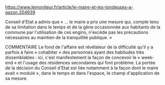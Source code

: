 https://www.lemoniteur.fr/article/le-maire-et-les-tondeuses-a-gazon.204939

Conseil d'Etat a admis que « ... le maire a pris une mesure qui, compte tenu de sa limitation dans le temps et de la gêne occasionnée aux habitants de la commune par l'utilisation de ces engins, n'excède pas les précautions nécessaires au maintien de la tranquillité publique. »

COMMENTAIRE Le fond de l'affaire est révélateur de la difficulté qu'il y a parfois à faire « cohabiter » des personnes ayant des habitudes très dissemblables : ici, c'est manifestement la façon de concevoir le « week-end » et l'usage des résidences secondaires qui font problème. La portée de la décision du Conseil d'Etat est liée notamment à la façon dont le maire avait « modulé », dans le temps et dans l'espace, le champ d'application de sa mesure.